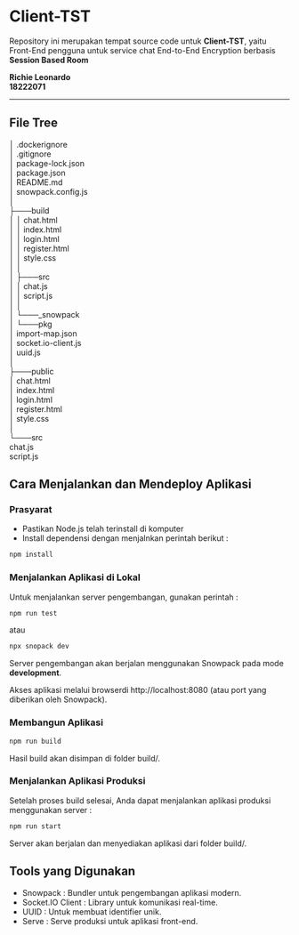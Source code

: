 
# Client-TST

Repository ini merupakan tempat source code untuk **Client-TST**, yaitu Front-End pengguna untuk service chat End-to-End Encryption berbasis **Session Based Room**

**Richie Leonardo** \
**18222071**

---

## File Tree
│   .dockerignore \
│   .gitignore \
│   package-lock.json \
│   package.json \
│   README.md \
│   snowpack.config.js \
│\
├───build \
│   │   chat.html \
│   │   index.html \
│   │   login.html \
│   │   register.html \
│   │   style.css \
│   │\
│   ├───src \
│   │       chat.js\
│   │       script.js\
│   │ \
│   └───_snowpack \
│       └───pkg \
│               import-map.json \
│               socket.io-client.js \
│               uuid.js \
│ \
├───public \
│       chat.html \
│       index.html \
│       login.html \
│       register.html \
│       style.css \
│ \
└───src \
        chat.js \
        script.js 




## Cara Menjalankan dan Mendeploy Aplikasi

### Prasyarat
- Pastikan Node.js telah terinstall di komputer
- Install dependensi dengan menjalnkan perintah berikut : 
``` bash
npm install
```
### Menjalankan Aplikasi di Lokal

Untuk menjalankan server pengembangan, gunakan perintah : 

``` bash
npm run test  
```

atau

``` bash
npx snopack dev
```

Server pengembangan akan berjalan menggunakan Snowpack pada mode **development**.

Akses aplikasi melalui browserdi http://localhost:8080 (atau port yang diberikan oleh Snowpack).

### Membangun Aplikasi

``` bash
npm run build
```

Hasil build akan disimpan di folder build/.

### Menjalankan Aplikasi Produksi

Setelah proses build selesai, Anda dapat menjalankan aplikasi produksi menggunakan server :

``` bash
npm run start
```
Server akan berjalan dan menyediakan aplikasi dari folder build/.




## Tools yang Digunakan

- Snowpack : Bundler untuk pengembangan aplikasi modern.
- Socket.IO Client : Library untuk komunikasi real-time.
- UUID : Untuk membuat identifier unik.
- Serve : Serve produksi untuk aplikasi front-end.


